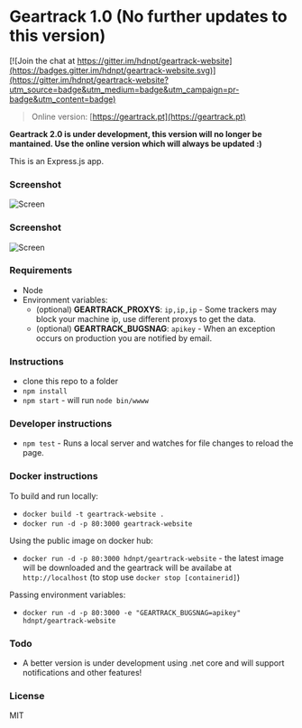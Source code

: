 # Geartrack 1.0 (No further updates to this version)

[![Join the chat at https://gitter.im/hdnpt/geartrack-website](https://badges.gitter.im/hdnpt/geartrack-website.svg)](https://gitter.im/hdnpt/geartrack-website?utm_source=badge&utm_medium=badge&utm_campaign=pr-badge&utm_content=badge)

>Online version: [https://geartrack.pt](https://geartrack.pt)

**Geartrack 2.0 is under development, this version will no longer be mantained. Use the online version which will always be updated :)**

This is an Express.js app.

### Screenshot
![Screen](http://i.imgur.com/wUhzJO3.png)

### Screenshot
![Screen](http://i.imgur.com/wUhzJO3.png)

### Requirements
- Node
- Environment variables:
    - (optional) **GEARTRACK_PROXYS**: `ip,ip,ip`  - Some trackers may block your machine ip, use different proxys to get the data.
    - (optional) **GEARTRACK_BUGSNAG**: `apikey` - When an exception occurs on production you are notified by email.

### Instructions
- clone this repo to a folder
- `npm install`
- `npm start` - will run `node bin/wwww`

### Developer instructions
- `npm test` - Runs a local server and watches for file changes to reload the page.

### Docker instructions
To build and run locally:
- `docker build -t geartrack-website .`
- `docker run -d -p 80:3000 geartrack-website`

Using the public image on docker hub:
- `docker run -d -p 80:3000 hdnpt/geartrack-website` - the latest image will be downloaded and the geartrack will be availabe at `http://localhost` (to stop use `docker stop [containerid]`)

Passing environment variables:
- `docker run -d -p 80:3000 -e "GEARTRACK_BUGSNAG=apikey" hdnpt/geartrack-website`

### Todo
- A better version is under development using .net core and will support notifications and other features!

### License
MIT
